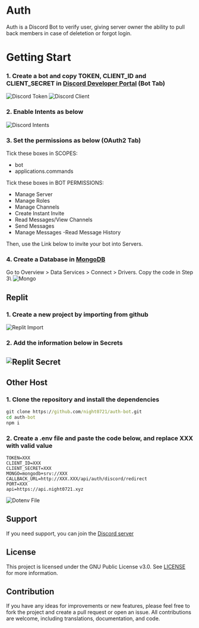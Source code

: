 # Auth
Auth is a Discord Bot to verify user, giving server owner the ability to pull back members in case of deletetion or forgot login.

# Getting Start
### 1. Create a bot and copy TOKEN, CLIENT_ID and CLIENT_SECRET in [Discord Developer Portal](https://discord.com/developers/applications) (Bot Tab)
![Discord Token](https://cdn.discordapp.com/attachments/837865823225511946/1233736241376137216/getting_start_token.png?ex=662e2de9&is=662cdc69&hm=a1199ad3f800c61f5b6686a6279e93962db3046bd78e194d1643cbeafcf1c6df)
![Discord Client](https://cdn.discordapp.com/attachments/837865823225511946/1233736241040850984/getting_start_client.png?ex=662e2de9&is=662cdc69&hm=31b6679d650abf2706fd9c1994e8844a91904c13cf33bfee527796ff105ee027)
### 2. Enable Intents as below
![Discord Intents](https://cdn.discordapp.com/attachments/837865823225511946/1233734791698972702/getting_start_intents.png?ex=662e2c90&is=662cdb10&hm=aa39490e9a2488806e8c809e207384b37207aaa6047367e436b5c89409cda19b)
### 3. Set the permissions as below (OAuth2 Tab)

Tick these boxes in SCOPES:
- bot
- applications.commands

Tick these boxes in BOT PERMISSIONS:
- Manage Server
- Manage Roles
- Manage Channels
- Create Instant Invite
- Read Messages/View Channels
- Send Messages
- Manage Messages
-Read Message History

Then, use the Link below to invite your bot into Servers.
### 4. Create a Database in [MongoDB](https://mongodb.com)
Go to Overview > Data Services > Connect > Drivers.
Copy the code in Step 3\\
![Mongo](https://cdn.discordapp.com/attachments/837865823225511946/1233734792621723738/getting_start_mongo.png?ex=662e2c90&is=662cdb10&hm=27b9e02e2b8268d551010f0ed67536c74b49f012ca4c2ee330f6f7e591e6b7d2)
## Replit
### 1. Create a new project by importing from github
![Replit Import](https://cdn.discordapp.com/attachments/837865823225511946/1233748914897686528/getting_start_import.png?ex=662e39b7&is=662ce837&hm=1823173d343f2d963a312398f099f21e4413a68aea718e8c6cd63c029e80577d)
### 2. Add the information below in Secrets
![Replit Secret](https://cdn.discordapp.com/attachments/837865823225511946/1233737177112772608/getting_start_replit_secret.png?ex=662e2ec8&is=662cdd48&hm=7d4b9f1d678b89bfc37cb1f865c270919710e5fec590a75930948f0df420710f)
---
## Other Host
### 1. Clone the repository and install the dependencies
```cmd
git clone https://github.com/night0721/auth-bot.git
cd auth-bot
npm i
```
### 2. Create a .env file and paste the code below, and replace XXX with valid value 
```Dotenv
TOKEN=XXX
CLIENT_ID=XXX
CLIENT_SECRET=XXX
MONGO=mongodb+srv://XXX
CALLBACK_URL=http://XXX.XXX/api/auth/discord/redirect
PORT=XXX
api=https://api.night0721.xyz
```
![Dotenv File](https://cdn.discordapp.com/attachments/837865823225511946/1233738177693352017/getting_start_dotenv.png?ex=662e2fb7&is=662cde37&hm=f62ef3ed8f6920da5acba8bebe6e1e0388def9b1623ffcf573455bc1011d5533)

## Support

If you need support, you can join the [Discord server](https://discord.gg/SbQHChmGcp)

## License

This project is licensed under the GNU Public License v3.0. See [LICENSE](https://github.com/night0721/Auth/blob/master/LICENSE) for more information.

## Contribution

If you have any ideas for improvements or new features, please feel free to fork the project and create a pull request or open an issue.
All contributions are welcome, including translations, documentation, and code.
